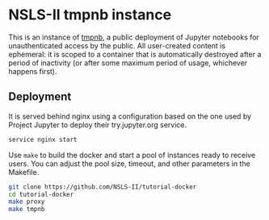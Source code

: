 # NSLS-II tmpnb instance

This is an instance of [tmpnb](http://github.com/jupyter/tmpnb), a public
deployment of Jupyter notebooks for unauthenticated access by the public. All
user-created content is ephemeral: it is scoped to a container that is
automatically destroyed after a period of inactivity (or after some maximum
period of usage, whichever happens first).

## Deployment

It is served behind nginx using a configuration based on the one used by Project
Jupyter to deploy their try.jupyter.org service.

```bash
service nginx start
```


Use ``make`` to build the docker and start a pool of
instances ready to receive users. You can adjust the pool size, timeout, and
other parameters in the Makefile.

```bash
git clone https://github.com/NSLS-II/tutorial-docker
cd tutorial-docker
make proxy
make tmpnb
```
